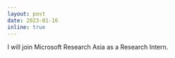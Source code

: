 ```yaml
---
layout: post
date: 2023-01-16
inline: true
---
```


I will join Microsoft Research Asia as a Research Intern.
